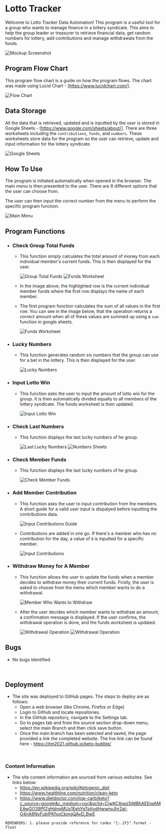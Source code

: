 # Lotto Tracker

Welcome to Lotto Tracker Data Automation! This program is a useful tool for a group who wants to manage finance in a lottery syndicate. This aims to help the group leader or treasurer to retrieve financial data, get random numbers for lottery, add contributions and manage withdrawals from the funds.

![Mockup Screenshot](images-readme/mockup.png)

## Program Flow Chart ##

This program flow chart is a guide on how the program flows. The chart was made using Lucid Chart - [https://www.lucidchart.com/]. 

![Flow Chart](images-readme/flow-chart.png)

## Data Storage ##

All the data that is retrieved, updated and is inputted by the user is stored in Google Sheets - [https://www.google.com/sheets/about/]. There are three worksheets including the `contributions`, `funds`, and `numbers`. These worksheets store data for the program so the user can retrieve, update and input information for the lottery syndicate.

![Google Sheets](images-readme/google-sheets.png)

## How To Use ##

The program is initiated automatically when opened in the browser. The main menu is then presented to the user. There are 8 different options that the user can choose from.

The user can then input the correct number from the menu to perform the specific program function.

![Main Menu](images-readme/main-menu.png)

## Program Functions ##

- ### Check Group Total Funds ###
    - This function simply calculates the total amount of money from each individual member's current funds. This is then displayed for the user.

        ![Group Total Funds](images-readme/group-total-funds.png)
        ![Funds Worksheet](images-readme/funds-worksheet.png)

    - In the image above, the highlighted row is the current individual member funds where the first row displays the name of each member.
    - The first program function calculates the sum of all values in the first row. You can see in the image below, that the operation returns a correct amount when all of these values are summed up using a `sum` function in google sheets.

        ![Funds Worksheet](images-readme/funds-worksheet-verified.png)


- ### Lucky Numbers ###
    - This function generates random six numbers that the group can use for a bet in the lottery. This is then displayed for the user.

        ![Lucky Numbers](images-readme/lucky-numbers.png)
    

- ### Input Lotto Win ###
    - This function asks the user to input the amount of lotto win for the group. It is then automatically divided equally to all members of the lottery syndicate. The funds worksheet is then updated.

        ![Input Lotto Win](images-readme/input-win.png)


- ### Check Last Numbers ###
    - This function displays the last lucky numbers of he group.

        ![Last Lucky Numbers](images-readme/last-lucky-nums.png)
        ![Numbers Sheets](images-readme/numbers-sheets.png)


- ### Check Member Funds ###
    - This function displays the last lucky numbers of he group.

        ![Check Member Funds](images-readme/member-funds.png)


- ### Add Member Contribution ###
    - This function asks the user to input contribution from the members. A short guide for a valid user input is dispalyed before inputting the contributions data.

        ![Input Contributions Guide](images-readme/input-contributions-guide.png)

    - Contributions are added in one go. If there's a member who has no contribution for the day, a value of `0` is inputted for a specific member.

        ![Input Contributions](images-readme/input-contributions.png)


- ### Withdraw Money for A Member ###
    - This function allows the user to update the funds when a member decides to withdraw money their current funds. Firstly, the user is asked to choose from the menu which member wants to do a withdrawal.

        ![Member Who Wants to Withdraw](images-readme/which-member.png)

    - After the user decides which member wants to withdraw an amount, a confirmation message is displayed. If the user confirms, the withdrawal operation is done, and the funds worksheet is updated.

        ![Withdrawal Operation](images-readme/withdrawal.png)
        ![Withdrawal Operation](images-readme/withdrawal.png)


## Bugs ##
- No bugs identified.



<br>

## Deployment ##
- The site was deployed to GitHub pages. The steps to deploy are as follows:
    - Open a web browser (like Chrome, Firefox or Edge)
    - Login to Github and locate repositories.
    - In the GitHub repository, navigate to the Settings tab.
    - Go to pages tab and from the source section drop-down menu, select the main Branch and then click save button.
    - Once the main branch has been selected and saved, the page provided a link the completed website. 
The live link can be found here - https://jtm2021.github.io/keto-bubble/

<br>

### Content Information ###

- The site content information are sourced from various websites. See links below:
    - https://en.wikipedia.org/wiki/Ketogenic_diet
    - https://www.healthline.com/nutrition/clean-keto
    - https://www.dietdoctor.com/low-carb/keto?c_source=google&c_medium=cpc&gclid=CjwKCAjwz5iMBhAEEiwAMEAwGO39PfZgHdnpMUs1EehYgTpItvdHwwnyJhr2al-O4nA8NvFublPKfxoCkmgQAvD_BwE

    



``REMINDERS: 1. please provide reference for codes "{:.2f}".format - float``
     
